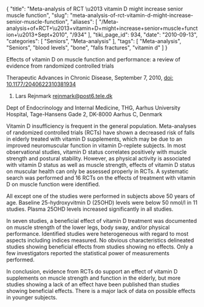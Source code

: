 {
    "title": "Meta-analysis of RCT \u2013 vitamin D might increase senior muscle function",
    "slug": "meta-analysis-of-rct-vitamin-d-might-increase-senior-muscle-function",
    "aliases": [
        "/Meta-analysis+of+RCT+\u2013+vitamin+D+might+increase+senior+muscle+function+\u2013+Sept+2010",
        "/934"
    ],
    "tiki_page_id": 934,
    "date": "2010-09-13",
    "categories": [
        "Seniors",
        "Meta-analysis"
    ],
    "tags": [
        "Meta-analysis",
        "Seniors",
        "blood levels",
        "bone",
        "falls fractures",
        "vitamin d"
    ]
}


Effects of vitamin D on muscle function and performance: a review of evidence from randomized controlled trials

Therapeutic Advances in Chronic Disease, September 7, 2010, [doi: 10.1177/2040622310381934](https://doi.org/10.1177/2040622310381934) 

1. Lars Rejnmark rejnmark@post6.tele.dk

Dept of Endocrinology and Internal Medicine, THG, Aarhus University Hospital, Tage-Hansens Gade 2, DK-8000 Aarhus C, Denmark

Vitamin D insufficiency is frequent in the general population. Meta-analyses of randomized controlled trials (RCTs) have shown a decreased risk of falls in elderly treated with vitamin D supplements, which may be due to an improved neuromuscular function in vitamin D-replete subjects. In most observational studies, vitamin D status correlates positively with muscle strength and postural stability. However, as physical activity is associated with vitamin D status as well as muscle strength, effects of vitamin D status on muscular health can only be assessed properly in RCTs. A systematic search was performed and 16 RCTs on the effects of treatment with vitamin D on muscle function were identified. 

All except one of the studies were performed in subjects above 50 years of age. Baseline 25-hydroxyvitmin D (25OHD) levels were below 50 nmol/l in 11 studies. Plasma 25OHD levels increased significantly in all studies. 

In seven studies, a beneficial effect of vitamin D treatment was documented on muscle strength of the lower legs, body sway, and/or physical performance. Identified studies were heterogeneous with regard to most aspects including indices measured. No obvious characteristics delineated studies showing beneficial effects from studies showing no effects. Only a few investigators reported the statistical power of measurements performed. 

In conclusion, evidence from RCTs do support an effect of vitamin D supplements on muscle strength and function in the elderly, but more studies showing a lack of an effect have been published than studies showing beneficial effects. There is a major lack of data on possible effects in younger subjects.